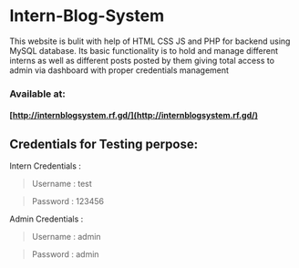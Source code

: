 # Intern-Blog-System
This website is bulit with help of HTML CSS JS and PHP for backend using MySQL database. Its basic functionality is to hold and manage different interns as well as different posts posted by them giving total access to admin via dashboard with proper credentials management


### Available at:
#### [http://internblogsystem.rf.gd/](http://internblogsystem.rf.gd/)

## Credentials for Testing perpose:
Intern Credentials : 
> Username : test

> Password : 123456

Admin Credentials : 
> Username : admin

> Password : admin
